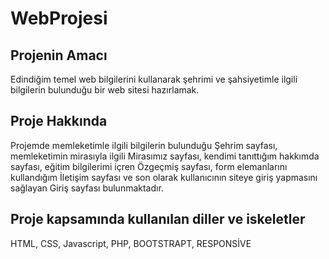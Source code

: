 # WebProjesi
 ## Projenin Amacı
 Edindiğim temel web bilgilerini kullanarak şehrimi ve şahsiyetimle ilgili bilgilerin bulunduğu bir web sitesi hazırlamak.<br>
 ## Proje Hakkında
 Projemde memleketimle ilgili bilgilerin bulunduğu Şehrim sayfası, memleketimin mirasıyla ilgili Mirasımız sayfası, kendimi tanıttığım hakkımda sayfası, eğitim bilgilerimi içren Özgeçmiş sayfası, form elemanlarını kullandığım İletişim sayfası ve son olarak kullanıcının siteye giriş yapmasını sağlayan Giriş sayfası bulunmaktadır.<br>
 ## Proje kapsamında kullanılan diller ve iskeletler
 HTML, CSS, Javascript, PHP, BOOTSTRAPT, RESPONSİVE
 
 
